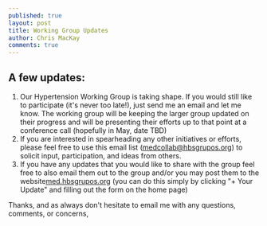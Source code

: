 ```yaml
---
published: true
layout: post
title: Working Group Updates
author: Chris MacKay
comments: true
---
```


## A few updates:

1. Our Hypertension Working Group is taking shape. If you would still like to participate (it's never too late!), just send me an email and let me know. The working group will be keeping the larger group updated on their progress and will be presenting their efforts up to that point at a conference call (hopefully in May, date TBD)
1. If you are interested in spearheading any other initiatives or efforts, please feel free to use this email list (medcollab@hbsgrupos.org) to solicit input, participation, and ideas from others.
1. If you have any updates that you would like to share with the group feel free to also email them out to the group and/or you may post them to the website[med.hbsgrupos.org](http://med.hbsgrupos.org) (you can do this simply by clicking \"+ Your Update\" and filling out the form on the home page)

Thanks, and as always don't hesitate to email me with any questions, comments, or concerns,